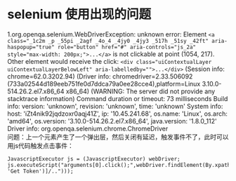 # selenium 使用出现的问题
  1.org.openqa.selenium.WebDriverException: unknown error: Element `<a class="_1c2m _p _55pi _2agf _4o_4 _4jy0 _4jy3 _517h _51sy _42ft" aria-haspopup="true" role="button" href="#" aria-controls="js_2a" style="max-width: 200px;">...</a>` is not clickable at point (1054, 217). Other element would receive the click: `<div class="uiContextualLayer uiContextualLayerBelowLeft" aria-labelledby="">...</div>`
      (Session info: chrome=62.0.3202.94)
      (Driver info: chromedriver=2.33.506092 (733a02544d189eeb751fe0d7ddca79a0ee28cce4),platform=Linux 3.10.0-514.26.2.el7.x86_64 x86_64) (WARNING: The server did not provide any stacktrace information)
    Command duration or timeout: 73 milliseconds
    Build info: version: 'unknown', revision: 'unknown', time: 'unknown'
    System info: host: 'iZt4nik92jqdzoxr0aqj41Z', ip: '10.45.241.68', os.name: 'Linux', os.arch: 'amd64', os.version: '3.10.0-514.26.2.el7.x86_64', java.version: '1.8.0_112'
    Driver info: org.openqa.selenium.chrome.ChromeDriver  
    问题：上一个元素产生了一个弹出层，然后关闭有延迟，触发事件不了，此时可以用js代码触发点击事件：
    
    JavascriptExecutor js = (JavascriptExecutor) webDriver;
    js.executeScript("arguments[0].click();",webDriver.findElement(By.xpath("//span[contains(text(), 'Get Token')]/..")));
                        
